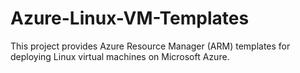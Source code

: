 # Azure-Linux-VM-Templates
This project provides Azure Resource Manager (ARM) templates for deploying Linux virtual machines on Microsoft Azure. 
